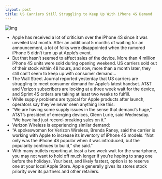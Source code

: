 ```yaml
---
layout: post
title: US Carriers Still Struggling to Keep Up With iPhone 4S Demand
---
```

![img](http://media.idownloadblog.com/wp-content/uploads/2011/10/iPhone-4S-on-table-e1318709694883.jpeg)
* Apple has received a lot of criticism over the iPhone 4S since it was unveiled last month. After an additional 5 months of waiting for an announcement, a lot of folks were disappointed when the rumored iPhone 5 didn’t turn up at Apple’s event.
* But that hasn’t seemed to affect sales of the device. More than 4 million iPhone 4S units were sold during opening weekend. US carriers sold out of their stock within 48 hours, and now, more than a month later, they still can’t seem to keep up with consumer demand…
* The Wall Street Journal reported yesterday that US carriers are struggling to meet consumer demand for Apple’s latest handset. AT&T and Verizon subscribers are looking at a three week wait for the device, and Sprint 4S orders are taking at least two weeks to fulfill.
* While supply problems are typical for Apple products after launch, operators say they’ve never seen anything like this:
* “We are having some supply issues in the sense that demand’s huge,” AT&T’s president of emerging devices, Glenn Lurie, said Wednesday. “We have had just record-breaking sales on it.”
* Verizon Wireless is experiencing similar demand:
* “A spokeswoman for Verizon Wireless, Brenda Raney, said the carrier is working with Apple to increase its inventory of iPhone 4S models. “Not only was the iPhone 4S popular when it was introduced, but the popularity continues to build,” she said.”
* With many outlets reporting at least a two week wait for the smartphone, you may not want to hold off much longer if you’re hoping to snag one before the holidays. Your best, and likely fastest, option is to reserve one at your local Apple Store. Apple generally gives its stores stock priority over its partners and other retailers.

